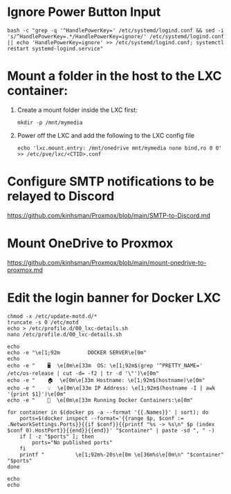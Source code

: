 # Ignore Power Button Input
   ```
   bash -c "grep -q '^HandlePowerKey=' /etc/systemd/logind.conf && sed -i 's/^HandlePowerKey=.*/HandlePowerKey=ignore/' /etc/systemd/logind.conf || echo 'HandlePowerKey=ignore' >> /etc/systemd/logind.conf; systemctl restart systemd-logind.service"
   ```
# Mount a folder in the host to the LXC container:
1. Create a mount folder inside the LXC first:
   ```
   mkdir -p /mnt/mymedia
   ```
2. Power off the LXC and add the following to the LXC config file
   ```
   echo 'lxc.mount.entry: /mnt/onedrive mnt/mymedia none bind,ro 0 0' >> /etc/pve/lxc/<CTID>.conf
   ```

# Configure SMTP notifications to be relayed to Discord
   https://github.com/kinhsman/Proxmox/blob/main/SMTP-to-Discord.md

# Mount OneDrive to Proxmox
   https://github.com/kinhsman/Proxmox/blob/main/mount-onedrive-to-proxmox.md

# Edit the login banner for Docker LXC
   ```
   chmod -x /etc/update-motd.d/*
   truncate -s 0 /etc/motd
   echo > /etc/profile.d/00_lxc-details.sh 
   nano /etc/profile.d/00_lxc-details.sh 
   ```
   ```
   echo
   echo -e "\e[1;92m         DOCKER SERVER\e[0m"
   echo
   echo -e "    🖥️  \e[0m\e[33m  OS: \e[1;92m$(grep '^PRETTY_NAME=' /etc/os-release | cut -d= -f2 | tr -d '\"')\e[0m"
   echo -e "    🏠  \e[0m\e[33m Hostname: \e[1;92m$(hostname)\e[0m"
   echo -e "    💡  \e[0m\e[33m IP Address: \e[1;92m$(hostname -I | awk '{print $1}')\e[0m"
   echo -e "    🐳  \e[0m\e[33m Running Docker Containers:\e[0m"
   
   for container in $(docker ps -a --format '{{.Names}}' | sort); do
       ports=$(docker inspect --format='{{range $p, $conf := .NetworkSettings.Ports}}{{if $conf}}{{printf "%s -> %s\n" $p (index $conf 0).HostPort}}{{end}}{{end}}' "$container" | paste -sd ", " -)
       if [ -z "$ports" ]; then
           ports="No published ports"
       fi
       printf "          \e[1;92m%-20s\e[0m \e[36m%s\e[0m\n" "$container" "$ports"
   done
   
   echo
   echo
   ```
